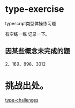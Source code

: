 # type-exercise
typescript类型体操练习题

有空练一练 记录一下。

## 因某些概念未完成的题
2、189、898、3312

# 挑战出处。
[type-challenges](https://github.com/type-challenges/type-challenges/blob/main/README.zh-CN.md)